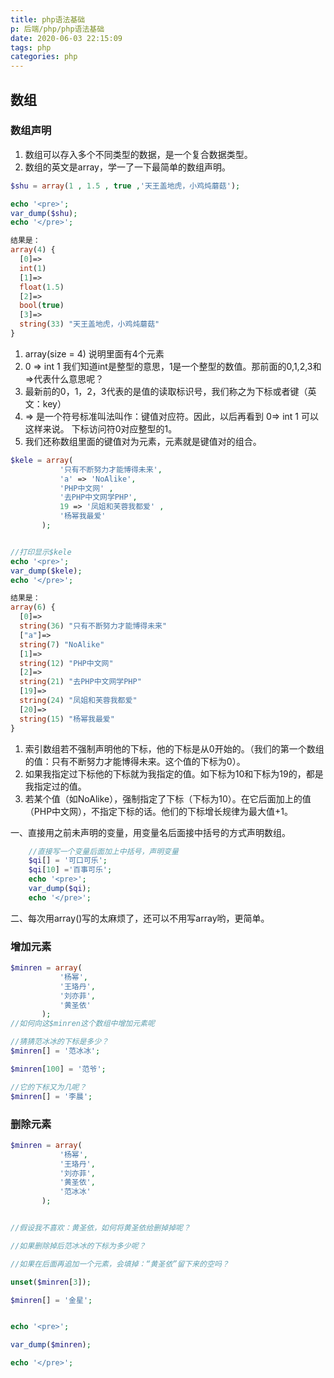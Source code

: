 ```yaml
---
title: php语法基础
p: 后端/php/php语法基础
date: 2020-06-03 22:15:09
tags: php
categories: php
---
```

## 数组

### 数组声明

1. 数组可以存入多个不同类型的数据，是一个复合数据类型。
2. 数组的英文是array，学一了一下最简单的数组声明。

```php
$shu = array(1 , 1.5 , true ,'天王盖地虎，小鸡炖蘑菇');

echo '<pre>';
var_dump($shu);
echo '</pre>';

结果是：
array(4) {
  [0]=>
  int(1)
  [1]=>
  float(1.5)
  [2]=>
  bool(true)
  [3]=>
  string(33) "天王盖地虎，小鸡炖蘑菇"
}
```

1. array(size = 4) 说明里面有4个元素
2. 0 => int 1 我们知道int是整型的意思，1是一个整型的数值。那前面的0,1,2,3和=>代表什么意思呢？
3. 最新前的0，1，2，3代表的是值的读取标识号，我们称之为下标或者键（英文：key）
4. => 是一个符号标准叫法叫作：键值对应符。因此，以后再看到 0=> int 1 可以这样来说。 下标访问符0对应整型的1。
5. 我们还称数组里面的键值对为元素，元素就是键值对的组合。

```php
$kele = array(
           '只有不断努力才能博得未来',
           'a' => 'NoAlike',
           'PHP中文网' ,
           '去PHP中文网学PHP',
           19 => '凤姐和芙蓉我都爱' ,
           '杨幂我最爱'
       );


//打印显示$kele
echo '<pre>';
var_dump($kele);
echo '</pre>';

结果是：
array(6) {
  [0]=>
  string(36) "只有不断努力才能博得未来"
  ["a"]=>
  string(7) "NoAlike"
  [1]=>
  string(12) "PHP中文网"
  [2]=>
  string(21) "去PHP中文网学PHP"
  [19]=>
  string(24) "凤姐和芙蓉我都爱"
  [20]=>
  string(15) "杨幂我最爱"
}
```

1. 索引数组若不强制声明他的下标，他的下标是从0开始的。（我们的第一个数组的值：只有不断努力才能博得未来。这个值的下标为0）。
2. 如果我指定过下标他的下标就为我指定的值。如下标为10和下标为19的，都是我指定过的值。
3. 若某个值（如NoAlike），强制指定了下标（下标为10）。在它后面加上的值（PHP中文网），不指定下标的话。他们的下标增长规律为最大值+1。

一、直接用之前未声明的变量，用变量名后面接中括号的方式声明数组。

```php
    //直接写一个变量后面加上中括号，声明变量
    $qi[] = '可口可乐';
    $qi[10] ='百事可乐';
    echo '<pre>';
    var_dump($qi);
    echo '</pre>';
```

二、每次用array()写的太麻烦了，还可以不用写array哟，更简单。


### 增加元素

```php
$minren = array(
           '杨幂',
           '王珞丹',
           '刘亦菲',
           '黄圣依'
       );
//如何向这$minren这个数组中增加元素呢

//猜猜范冰冰的下标是多少？
$minren[] = '范冰冰';

$minren[100] = '范爷';

//它的下标又为几呢？
$minren[] = '李晨';
```

### 删除元素

```php
$minren = array(
           '杨幂',
           '王珞丹',
           '刘亦菲',
           '黄圣依',
           '范冰冰'
       );


//假设我不喜欢：黄圣依，如何将黄圣依给删掉掉呢？

//如果删除掉后范冰冰的下标为多少呢？

//如果在后面再追加一个元素，会填掉：“黄圣依”留下来的空吗？

unset($minren[3]);

$minren[] = '金星';


echo '<pre>';

var_dump($minren);

echo '</pre>';
```
